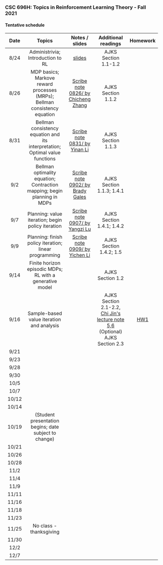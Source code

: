 ### CSC 696H: Topics in Reinforcement Learning Theory - Fall 2021

#### Tentative schedule

| Date  | Topics | Notes / slides | Additional readings  | Homework |
|:-:|:------------:|:---:|:---:|:---:|
|8/24	| Administrivia; Introduction to RL	| [slides](notes/CSC696H_intro.pptx) |	AJKS Section 1.1-1.2 |  |
|8/26		|	MDP basics; Markove reward processes (MRPs); Bellman consistency equation	|		[Scribe note 0826/ by Chicheng Zhang](https://www.overleaf.com/read/ydtgyvxhrfqg) |		AJKS Section 1.1.2	|			|		
|8/31		|	Bellman consistency equation and its interpretation; Optimal value functions |	[Scribe note 0831/ by Yinan Li](https://www.overleaf.com/read/ydtgyvxhrfqg)		|	AJKS Section 1.1.3	|			|		
|9/2		|	Bellman optimality equation; Contraction mapping; begin planning in MDPs	|	 [Scribe note 0902/ by Brady Gales](https://www.overleaf.com/read/ydtgyvxhrfqg)	|	 AJKS Section 1.1.3;  1.4.1		|			|	
|9/7		|	Planning: value iteration; begin policy iteration	|	[Scribe note 0907/ by Yangzi Lu](https://www.overleaf.com/read/ydtgyvxhrfqg)		|	 AJKS Section 1.4.1; 1.4.2	|			|		
|9/9		|	Planning: finish policy iteration; linear programming	|		[Scribe note 0909/ by Yichen Li](https://www.overleaf.com/read/ydtgyvxhrfqg)	|	AJKS Section 1.4.2; 1.5	|			|		
|9/14		|	Finite horizon episodic MDPs; RL with a generative model	|			|	 AJKS Section 1.2		|			|		
|9/16		|	Sample-based value iteration and analysis		|			|		AJKS Section 2.1-2.2, [Chi Jin's lecture note 5,6](https://sites.google.com/view/cjin/ele524) (Optional) AJKS Section 2.3	|	[HW1](hw/CSC_696H_Homework_1.pdf)		|	
|9/21		|			|			|			|			|		
|9/23		|			|			|			|			|	
|9/28		|			|			|			|			|		
|9/30		|			|			|			|			|		
|10/5		|			|			|			|			|		
|10/7		|			|			|			|			|		
|10/12		|			|			|			|			|		
|10/14		|			|			|			|			|		
|10/19		|	(Student presentation begins; date subject to change)	|			|			|			|		
|10/21		|			|			|			|			|		
|10/26		|			|			|			|			|		
|10/28		|			|			|			|			|		
|11/2		|			|			|			|			|		
|11/4		|			|			|			|			|		
|11/9		|			|			|			|			|		
|11/11		|			|			|			|			|		
|11/16		|			|			|			|			|			
|11/18		|			|			|			|			|			
|11/23		|			|			|			|			|			
|11/25		|	No class - thanksgiving		|			|			|			|			
|11/30		|			|			|			|			|			
|12/2		|			|			|			|			|			
|12/7		|			|			|			|			|			

